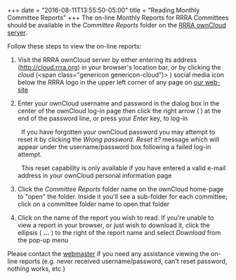 +++
date = "2016-08-11T13:55:50-05:00"
title = "Reading Monthly Committee Reports"
+++
The on-line Monthly Reports for RRRA Committees should be available in the
*Committee Reports* folder on the
[RRRA ownCloud server](http://cloud.rrra.org/).
<!--more-->
Follow these steps to view the on-line reports:

1. Visit the RRRA ownCloud server by either entering its address
(http://cloud.rrra.org) in your browser's location bar, or by clicking the
*cloud* (<span class="genericon genericon-cloud")>&nbsp;</span>) social media icon below the RRRA logo in the upper left corner of any
page on [our web-site](http://rrra.org/)

1. Enter your ownCloud username and password in the dialog box in the center of the ownCloud log-in page then click the right arrow (<span style="font-weight:bold" class="genericon genericon-next">&nbsp;</span>) at the end of the password line, or press your *Enter* key, to log-in

    <span class="genericon genericon-star">&nbsp;</span> If you have forgotten your ownCloud password you may attempt to reset it by clicking the *Wrong password. Reset it?* message which will appear under the username/password box following a failed log-in attempt.

    <span class="genericon genericon-warning">&nbsp;</span> This reset capability is only available if you have entered a valid e-mail address in your ownCloud personal information page

1. Click the *Committee Reports* folder name on the ownCloud home-page to "open" the folder. Inside it you'll see a sub-folder for each committee; click on a committee folder name to open that folder

1. Click on the name of the report you wish to read.  If you're unable to view a report in your browser, or just wish to download it, click the ellipsis ( <span style="font-weight:bold">&#8230;</span> ) to the right of the report name and select *Download* from the pop-up menu

Please contact the
[webmaster](mailto:webmaster@rrra.org) if you need any assistance 
viewing the on-line reports (e.g. never received username/password, can't reset password, nothing works, etc.)

